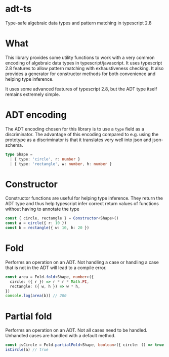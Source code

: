 # adt-ts
Type-safe algebraic data types and pattern matching in typescript 2.8

# What

This library provides some utility functions to work with a very common encoding of algebraic data types in
typescript/javascript. It uses typescript 2.8 features to allow pattern matching with exhaustiveness checking. It also
provides a generator for constructor methods for both convenience and helping type inference.

It uses some advanced features of typescript 2.8, but the ADT type itself remains extremely simple.

# ADT encoding

The ADT encoding chosen for this library is to use a `type` field as a discriminator. The advantage of this encoding compared
to e.g. using the prototype as a discriminator is that it translates very well into json and json-schema.

```typescript
type Shape =
  | { type: 'circle', r: number }
  | { type: 'rectangle', w: number, h: number }
```

# Constructor

Constructor functions are useful for helping type inference. They return the ADT type and thus help typescript infer correct
return values of functions without having to annotate the type

```typescript
const { circle, rectangle } = Constructor<Shape>()
const a = circle({ r: 10 })
const b = rectangle({ w: 10, h: 20 }) 
```

# Fold

Performs an operation on an ADT. Not handling a case or handling a case that is not in the ADT will lead to a compile error.

```typescript
const area = Fold.fold<Shape, number>({
  circle: ({ r }) => r * r * Math.PI,
  rectangle: ({ w, h }) => w * h,
})
console.log(area(b)) // 200
```

# Partial fold

Performs an operation on an ADT. Not all cases need to be handled. Unhandled cases are handled with a default method.

```typescript
const isCircle = Fold.partialFold<Shape, boolean>({ circle: () => true }, () => false)
isCircle(a) // true
```
